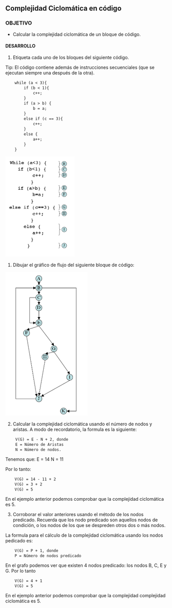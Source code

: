 
## Complejidad Ciclomática en código

### OBJETIVO

- Calcular la complejidad ciclomática de un bloque de código.

#### DESARROLLO

1. Etiqueta cada uno de los bloques del siguiente código.

Tip: El código contiene además de instrucciones secuenciales (que se ejecutan siempre una después de la otra).

		while (a < 3){
			if (b < 1){
				c++;
			}
			if (a > b) {
				b = a;
			}
			else if (c == 3){
				c++;
			}
			else {
				a++;
			}
		}


![imagen](img/figura_01.png)


1. Dibujar el gráfico de flujo del siguiente bloque de código:

![imagen](img/figura_02.png)


2. Calcular la complejidad ciclomática usando el número de nodos y aristas. A modo de recordatorio, la formula es la siguiente:

		V(G) = E - N + 2, donde
		E = Número de Aristas
		N = Número de nodos.
		
Tenemos que:
		E = 14
		N = 11
	
Por lo tanto:

		V(G) = 14 - 11 + 2
		V(G) = 3 + 2
		V(G) = 5
		
En el ejemplo anterior podemos comprobar que la complejidad ciclomática es 5.

3. Corroborar el valor anteriores usando el método de los nodos predicado. Recuerda que los nodo predicado son aquellos nodos de condición, o los nodos de los que se despreden otros dos o más nodos.

La formula para el cálculo de la complejidad ciclomática usando los nodos pedicado es:

		V(G) = P + 1, donde
		P = Número de nodos predicado
		
En el grafo podemos ver que existen 4 nodos predicado: los nodos B, C, E y G. Por lo tanto

		V(G) = 4 + 1
		V(G) = 5
		
En el ejemplo anterior podemos comprobar que la complejidad complejidad ciclomática es 5.
